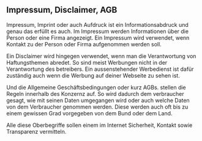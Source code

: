 ## Impressum, Disclaimer, AGB

Impressum, Imprint oder auch Aufdruck ist ein Informationsabdruck und genau das erfüllt es auch.
Im Impressum werden Informationen über die Person oder eine Firma angezeigt.
Ein Impressum wird verwendet, wenn Kontakt zu der Person oder Firma aufgenommen werden soll.

Ein Disclaimer wird hingegen verwendet, wenn man die Verantwortung von
Haftungsthemen abredet. So sind meist Werbungen nicht in der Verantwortung des betreibers.
Ein aussenstehender Werbedienst ist dafür zuständig auch wenn die Werbung auf deiner Webseite zu sehen ist.

Und die Allgemeine Geschäftsbedingungen oder kurz AGBs. stellen die Regeln innerhalb des Konzernz auf.
So wird dadurch dem verbraucher gesagt, wie mit seinen Daten umgegangen wird oder auch welche Daten
von dem Verbraucher genommen werden.
Diese werden auch oft bis zu einem gewissen Grad vorgegeben von dem Bund oder dem Land.

Alle diese Oberbegriffe sollen einem im Internet Sicherheit, Kontakt sowie Transparenz vermitteln.